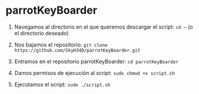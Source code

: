 # parrotKeyBoarder

1. Navegamos al directorio en el que queremos descargar el script: `cd ~` (o el directorio deseado)

5. Nos bajamos el repositorio: `git clone https://github.com/SkyH34D/parrotKeyBoarder.git`

6. Entramos en el repositorio parrotKeyBoarder: `cd parrotKeyBoarder`

7. Damos permisos de ejecución al script: `sudo chmod +x script.sh`

8. Ejecutamos el script: `sudo ./script.sh`
